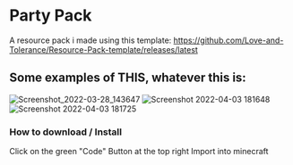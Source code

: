 # Party Pack
A resource pack i made using this template: https://github.com/Love-and-Tolerance/Resource-Pack-template/releases/latest



## Some examples of THIS, whatever this is:
![Screenshot_2022-03-28_143647](https://user-images.githubusercontent.com/75103275/161455293-35a04322-0b62-4459-81d8-f47b6aa366e9.png)
![Screenshot 2022-04-03 181648](https://user-images.githubusercontent.com/75103275/161455388-309b5195-4b27-4b1a-ab99-4388b0a5d353.png)
![Screenshot 2022-04-03 181725](https://user-images.githubusercontent.com/75103275/161455416-56f1ea1b-3d90-413d-9081-a0c9f364372c.png)

### How to download / Install
Click on the green "Code" Button at the top right
Import into minecraft

